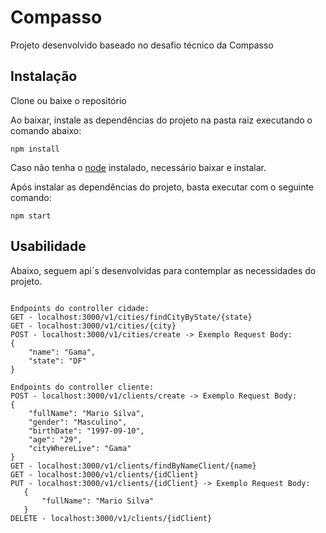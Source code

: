 # Compasso

Projeto desenvolvido baseado no desafio técnico da Compasso

## Instalação

Clone ou baixe o repositório

Ao baixar, instale as dependências do projeto na pasta raiz executando o comando abaixo:

```
npm install
```

Caso não tenha o [node](https://nodejs.org/en/) instalado, necessário baixar e instalar.

Após instalar as dependências do projeto, basta executar com o seguinte comando:

```
npm start
```

## Usabilidade

Abaixo, seguem api´s desenvolvidas para contemplar as necessidades do projeto.

```

Endpoints do controller cidade:
GET - localhost:3000/v1/cities/findCityByState/{state}
GET - localhost:3000/v1/cities/{city}
POST - localhost:3000/v1/cities/create -> Exemplo Request Body: 
{
    "name": "Gama",
    "state": "DF"
}

Endpoints do controller cliente:
POST - localhost:3000/v1/clients/create -> Exemplo Request Body: 
{
    "fullName": "Mario Silva",
    "gender": "Masculino",
    "birthDate": "1997-09-10",
    "age": "29",
    "cityWhereLive": "Gama"
}
GET - localhost:3000/v1/clients/findByNameClient/{name}
GET - localhost:3000/v1/clients/{idClient}
PUT - localhost:3000/v1/clients/{idClient} -> Exemplo Request Body: 
   {
       "fullName": "Mario Silva"
   }
DELETE - localhost:3000/v1/clients/{idClient}
```
